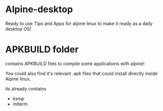 # Alpine-desktop
Ready to use Tips and Apps for alpine linux to make it ready as a daily desktop OS!

# APKBUILD folder
contains APKBUILD files to compile some applications with alpine!

You could also find it's relevant .apk files that could install directly inside Alpine linux.

its already contains
* ksnip
* mlterm

